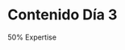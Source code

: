 # Contenido Día 3

<div class="progress progress-100plus">
    <div class="progress-bar" style="width:50%">
        <p class="progress-label">50% Expertise</p>
    </div>
</div>

